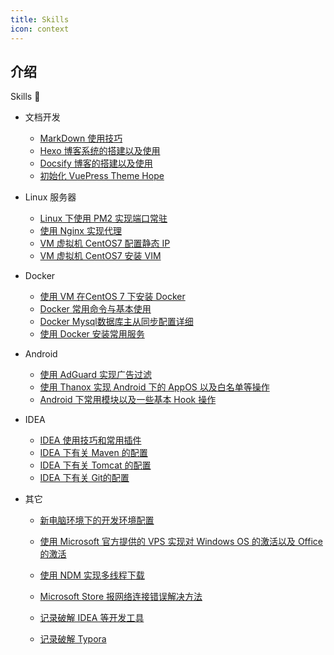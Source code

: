 ```yaml
---
title: Skills 
icon: context
---
```

## 介绍

Skills 🚀

- 文档开发
  - [MarkDown 使用技巧](skills01.md)
  - [Hexo 博客系统的搭建以及使用](skills06.md)
  - [Docsify 博客的搭建以及使用](skills07.md)
  - [初始化 VuePress Theme Hope ](skills17.md)

- Linux 服务器

  - [Linux 下使用 PM2 实现端口常驻](skills02.md)
  - [使用 Nginx 实现代理](skills03.md)
  - [VM 虚拟机 CentOS7 配置静态 IP](skills22.md)
  - [VM 虚拟机 CentOS7 安装 VIM](skills23.md)

- Docker 

  - [使用 VM 在CentOS 7 下安装 Docker](skills15.md)
  - [Docker 常用命令与基本使用](skills16.md)
  - [Docker Mysql数据库主从同步配置详细](skills20.md)
  - [使用 Docker 安装常用服务](skills25.md)

- Android

  - [使用 AdGuard 实现广告过滤](skills08.md)
  - [使用 Thanox 实现 Android 下的 AppOS 以及白名单等操作](skills9.md)
  - [Android 下常用模块以及一些基本 Hook 操作](skills10.md)

- IDEA

  - [IDEA 使用技巧和常用插件](skills21.md)
  - [IDEA 下有关 Maven 的配置](skills18.md)
  - [IDEA 下有关 Tomcat 的配置](skills24.md)
  - [IDEA 下有关 Git的配置](skills19.md)

- 其它

  - [新电脑环境下的开发环境配置](skills04.md)
  - [使用 Microsoft 官方提供的 VPS 实现对 Windows OS 的激活以及 Office 的激活](skills05.md)

  - [使用 NDM 实现多线程下载](skills11.md)
  - [Microsoft Store 报网络连接错误解决方法](skills12.md)
  - [记录破解 IDEA 等开发工具](skills13.md)
  - [记录破解 Typora](skills14.md)

  
